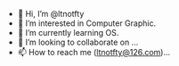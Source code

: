- 👋 Hi, I’m @ltnotfty
- 👀 I’m interested in Computer Graphic.
- 🌱 I’m currently learning OS.
- 💞️ I’m looking to collaborate on ...
- 📫 How to reach me (ltnotfty@126.com)...

<!---
ltnotfty/ltnotfty is a ✨ special ✨ repository because its `README.md` (this file) appears on your GitHub profile.
You can click the Preview link to take a look at your changes.
--->
